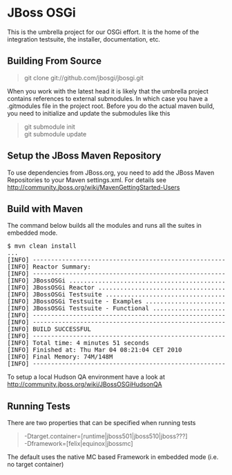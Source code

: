 JBoss OSGi
==========

This is the umbrella project for our OSGi effort. It is the home of the integration testsuite, the installer, documentation, etc.

Building From Source
--------------------

> git clone git://github.com/jbosgi/jbosgi.git

When you work with the latest head it is likely that the umbrella project contains references to external submodules. In which case you have a .gitmodules file in the project root. Before you do the actual maven build, you need to initialize and update the submodules like this

> git submodule init  
> git submodule update

Setup the JBoss Maven Repository
--------------------------------

To use dependencies from JBoss.org, you need to add the JBoss Maven Repositories to your Maven settings.xml. For details see http://community.jboss.org/wiki/MavenGettingStarted-Users

Build with Maven
----------------

The command below builds all the modules and runs all the suites in embedded mode.

<pre>
$ mvn clean install
...
[INFO] ------------------------------------------------------------------------
[INFO] Reactor Summary:
[INFO] ------------------------------------------------------------------------
[INFO] JBossOSGi ............................................. SUCCESS [0.071s]
[INFO] JBossOSGi Reactor ..................................... SUCCESS [0.067s]
[INFO] JBossOSGi Testsuite ................................... SUCCESS [1.095s]
[INFO] JBossOSGi Testsuite - Examples ........................ SUCCESS [1:35.635s]
[INFO] JBossOSGi Testsuite - Functional ...................... SUCCESS [1:03.949s]
[INFO] ------------------------------------------------------------------------
[INFO] ------------------------------------------------------------------------
[INFO] BUILD SUCCESSFUL
[INFO] ------------------------------------------------------------------------
[INFO] Total time: 4 minutes 51 seconds
[INFO] Finished at: Thu Mar 04 08:21:04 CET 2010
[INFO] Final Memory: 74M/148M
[INFO] ------------------------------------------------------------------------
</pre>

To setup a local Hudson QA environment have a look at http://community.jboss.org/wiki/JBossOSGiHudsonQA

Running Tests
-------------

There are two properties that can be specified when running tests

> -Dtarget.container=[runtime|jboss501|jboss510|jboss???]  
> -Dframework=[felix|equinox|jbossmc]

The default uses the native MC based Framework in embedded mode (i.e. no target container)
